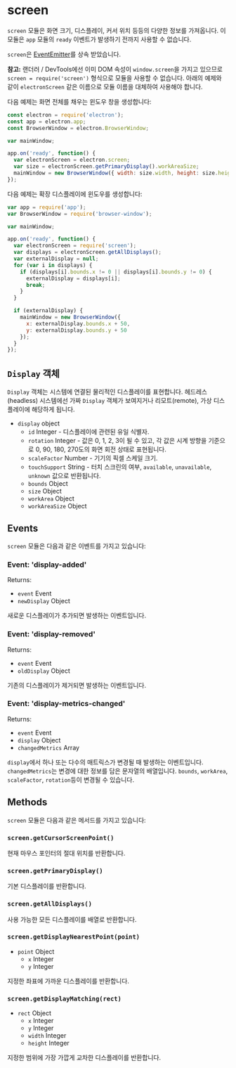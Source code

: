 ﻿# screen

`screen` 모듈은 화면 크기, 디스플레이, 커서 위치 등등의 다양한 정보를 가져옵니다.
이 모듈은 `app` 모듈의 `ready` 이벤트가 발생하기 전까지 사용할 수 없습니다.

`screen`은 [EventEmitter](http://nodejs.org/api/events.html#events_class_events_eventemitter)를
상속 받았습니다.

**참고:** 랜더러 / DevTools에선 이미 DOM 속성이 `window.screen`을 가지고 있으므로
`screen = require('screen')` 형식으로 모듈을 사용할 수 없습니다. 아래의 예제와 같이
`electronScreen` 같은 이름으로 모듈 이름을 대체하여 사용해야 합니다.

다음 예제는 화면 전체를 채우는 윈도우 창을 생성합니다:

```javascript
const electron = require('electron');
const app = electron.app;
const BrowserWindow = electron.BrowserWindow;

var mainWindow;

app.on('ready', function() {
  var electronScreen = electron.screen;
  var size = electronScreen.getPrimaryDisplay().workAreaSize;
  mainWindow = new BrowserWindow({ width: size.width, height: size.height });
});
```

다음 예제는 확장 디스플레이에 윈도우를 생성합니다:

```javascript
var app = require('app');
var BrowserWindow = require('browser-window');

var mainWindow;

app.on('ready', function() {
  var electronScreen = require('screen');
  var displays = electronScreen.getAllDisplays();
  var externalDisplay = null;
  for (var i in displays) {
    if (displays[i].bounds.x != 0 || displays[i].bounds.y != 0) {
      externalDisplay = displays[i];
      break;
    }
  }

  if (externalDisplay) {
    mainWindow = new BrowserWindow({
      x: externalDisplay.bounds.x + 50,
      y: externalDisplay.bounds.y + 50
    });
  }
});
```

## `Display` 객체

`Display` 객체는 시스템에 연결된 물리적인 디스플레이를 표현합니다. 헤드레스(headless)
시스템에선 가짜 `Display` 객체가 보여지거나 리모트(remote), 가상 디스플레이에
해당하게 됩니다.

* `display` object
  * `id` Integer - 디스플레이에 관련된 유일 식별자.
  * `rotation` Integer - 값은 0, 1, 2, 3이 될 수 있고, 각 값은 시계 방향을 기준으로
    0, 90, 180, 270도의 화면 회전 상태로 표현됩니다.
  * `scaleFactor` Number - 기기의 픽셀 스케일 크기.
  * `touchSupport` String - 터치 스크린의 여부, `available`, `unavailable`,
    `unknown` 값으로 반환됩니다.
  * `bounds` Object
  * `size` Object
  * `workArea` Object
  * `workAreaSize` Object

## Events

`screen` 모듈은 다음과 같은 이벤트를 가지고 있습니다:

### Event: 'display-added'

Returns:

* `event` Event
* `newDisplay` Object

새로운 디스플레이가 추가되면 발생하는 이벤트입니다.

### Event: 'display-removed'

Returns:

* `event` Event
* `oldDisplay` Object

기존의 디스플레이가 제거되면 발생하는 이벤트입니다.

### Event: 'display-metrics-changed'

Returns:

* `event` Event
* `display` Object
* `changedMetrics` Array

`display`에서 하나 또는 다수의 매트릭스가 변경될 때 발생하는 이벤트입니다.
`changedMetrics`는 변경에 대한 정보를 담은 문자열의 배열입니다.
`bounds`, `workArea`, `scaleFactor`, `rotation`등이 변경될 수 있습니다.

## Methods

`screen` 모듈은 다음과 같은 메서드를 가지고 있습니다:

### `screen.getCursorScreenPoint()`

현재 마우스 포인터의 절대 위치를 반환합니다.

### `screen.getPrimaryDisplay()`

기본 디스플레이를 반환합니다.

### `screen.getAllDisplays()`

사용 가능한 모든 디스플레이를 배열로 반환합니다.

### `screen.getDisplayNearestPoint(point)`

* `point` Object
  * `x` Integer
  * `y` Integer

지정한 좌표에 가까운 디스플레이를 반환합니다.

### `screen.getDisplayMatching(rect)`

* `rect` Object
  * `x` Integer
  * `y` Integer
  * `width` Integer
  * `height` Integer

지정한 범위에 가장 가깝게 교차한 디스플레이를 반환합니다.
